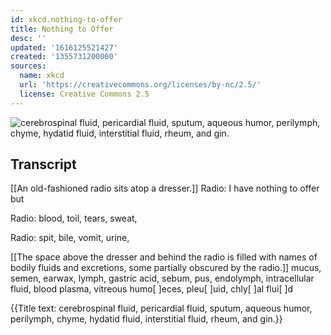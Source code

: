 ```yaml
---
id: xkcd.nothing-to-offer
title: Nothing to Offer
desc: ''
updated: '1616125521427'
created: '1355731200000'
sources:
  name: xkcd
  url: 'https://creativecommons.org/licenses/by-nc/2.5/'
  license: Creative Commons 2.5
---
```

![cerebrospinal fluid, pericardial fluid, sputum, aqueous humor, perilymph, chyme, hydatid fluid, interstitial fluid, rheum, and gin.](https://imgs.xkcd.com/comics/nothing_to_offer.png)

## Transcript
[[An old-fashioned radio sits atop a dresser.]]
Radio: I have nothing to offer but

Radio: blood, toil, tears, sweat,

Radio: spit, bile, vomit, urine,

[[The space above the dresser and behind the radio is filled with names of bodily fluids and excretions, some partially obscured by the radio.]]
mucus, semen, earwax,
lymph, gastric acid,
sebum, pus, endolymph,
intracellular fluid,
blood plasma, vitreous
humo[     ]eces,
pleu[      ]uid,
chly[       ]al
flui[        ]d

{{Title text: cerebrospinal fluid, pericardial fluid, sputum, aqueous humor, perilymph, chyme, hydatid fluid, interstitial fluid, rheum, and gin.}}
